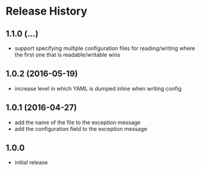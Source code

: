 # Release History

## 1.1.0 (...)
- support specifying multiple configuration files for reading/writing 
  where the first one that is readable/writable wins

## 1.0.2 (2016-05-19)
- increase level in which YAML is dumped inline when writing config

## 1.0.1 (2016-04-27)
- add the name of the file to the exception message
- add the configuration field to the exception message

## 1.0.0
- initial release
